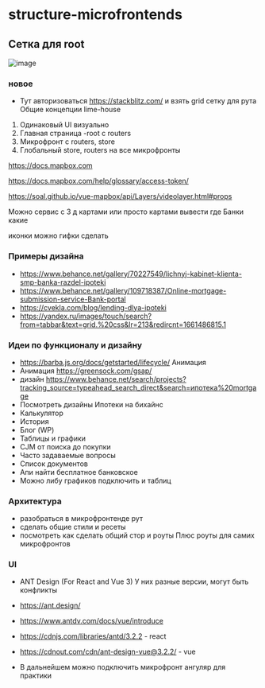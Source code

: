 # structure-microfrontends

## Сетка для root

![image](https://user-images.githubusercontent.com/71700914/186831919-dc6f3e0a-bb29-40d3-b05c-dba840d9bb3d.png)

### новое 

- Тут авторизоваться https://stackblitz.com/ и взять grid сетку для рута
Общие концепции lime-house
1. Одинаковый UI визуально
2. Главная страница -root с routers
3. Микрофронт с routers, store
4. Глобальный store, routers на все микрофронты


https://docs.mapbox.com

https://docs.mapbox.com/help/glossary/access-token/

https://soal.github.io/vue-mapbox/api/Layers/videolayer.html#props

Можно сервис с 3 д картами или просто картами вывести где Банки какие 

иконки можно гифки сделать 

### Примеры дизайна
- https://www.behance.net/gallery/70227549/lichnyj-kabinet-klienta-smp-banka-razdel-ipoteki
- https://www.behance.net/gallery/109718387/Online-mortgage-submission-service-Bank-portal
- https://cvekla.com/blog/lending-dlya-ipoteki
- https://yandex.ru/images/touch/search?from=tabbar&text=grid.%20css&lr=213&redircnt=1661486815.1

### Идеи по функционалу и дизайну 
- https://barba.js.org/docs/getstarted/lifecycle/ Анимация
- Анимация https://greensock.com/gsap/
- дизайн https://www.behance.net/search/projects?tracking_source=typeahead_search_direct&search=ипотека%20mortgage
- Посмотреть дизайны Ипотеки на бихайнс
- Калькулятор
- История
- Блог (WP)
- Таблицы и графики
- CJM  от поиска до покупки 
- Часто задаваемые вопросы 
- Список документов 
- Апи найти бесплатное банковское 
- Можно либу графиков подключить и таблиц

### Архитектура 

- разобраться в микрофронтенде рут
- сделать общие стили и ресеты 
- посмотреть как сделать общий стор и роуты
Плюс роуты для самих микрофронтов

### UI
- ANT Design (For React and Vue 3) У них разные версии, могут быть конфликты
- https://ant.design/
- https://www.antdv.com/docs/vue/introduce


- https://cdnjs.com/libraries/antd/3.2.2  - react
- https://cdnout.com/cdn/ant-design-vue@3.2.2/  - vue


- В дальнейшем можно подключить микрофронт ангуляр для практики
